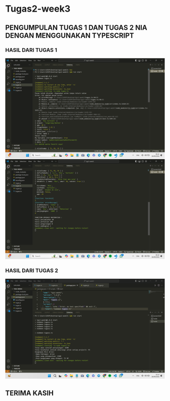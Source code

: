 # Tugas2-week3

## PENGUMPULAN TUGAS 1 DAN TUGAS 2 NIA DENGAN MENGGUNAKAN TYPESCRIPT

### HASIL DARI TUGAS 1

![1.ss](https://github.com/niasur/Tugas2-week3/blob/main/ss/Screenshot%202024-09-26%20094156.png?raw=true)
![2.ss](https://github.com/niasur/Tugas2-week3/blob/main/ss/Screenshot%202024-09-26%20094224.png?raw=true)

### HASIL DARI TUGAS 2

![ss](https://github.com/niasur/Tugas2-week3/blob/main/ss/Screenshot%202024-09-26%20101442.png?raw=true)

## TERIMA KASIH
